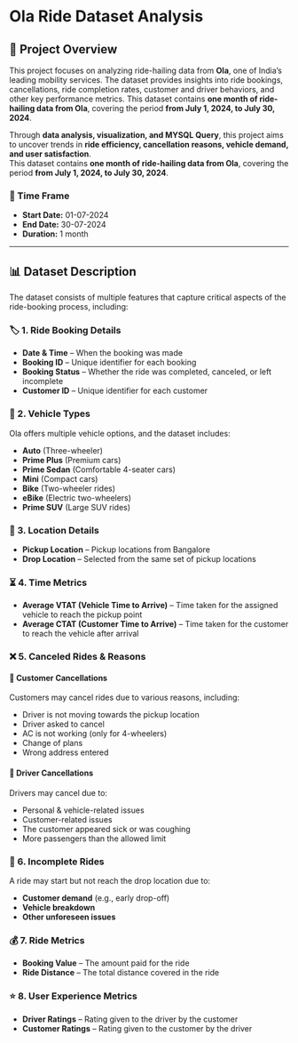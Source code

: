 # Ola Ride Dataset Analysis

## 📌 Project Overview  
This project focuses on analyzing ride-hailing data from **Ola**, one of India’s leading mobility services. The dataset provides insights into ride bookings, cancellations, ride completion rates, customer and driver behaviors, and other key performance metrics. This dataset contains **one month of ride-hailing data from Ola**, covering the period **from July 1, 2024, to July 30, 2024**. 

Through **data analysis, visualization, and MYSQL Query**, this project aims to uncover trends in **ride efficiency, cancellation reasons, vehicle demand, and user satisfaction**.  
This dataset contains **one month of ride-hailing data from Ola**, covering the period **from July 1, 2024, to July 30, 2024**. 

### **📅 Time Frame**  
- **Start Date:** 01-07-2024  
- **End Date:** 30-07-2024  
- **Duration:** 1 month  
---

## 📊 Dataset Description  

The dataset consists of multiple features that capture critical aspects of the ride-booking process, including:  

### 🏷 1. Ride Booking Details  
- **Date & Time** – When the booking was made  
- **Booking ID** – Unique identifier for each booking  
- **Booking Status** – Whether the ride was completed, canceled, or left incomplete  
- **Customer ID** – Unique identifier for each customer  

### 🚗 2. Vehicle Types  
Ola offers multiple vehicle options, and the dataset includes:  
- **Auto** (Three-wheeler)  
- **Prime Plus** (Premium cars)  
- **Prime Sedan** (Comfortable 4-seater cars)  
- **Mini** (Compact cars)  
- **Bike** (Two-wheeler rides)  
- **eBike** (Electric two-wheelers)  
- **Prime SUV** (Large SUV rides)  

### 📍 3. Location Details  
- **Pickup Location** – Pickup locations from Bangalore  
- **Drop Location** – Selected from the same set of pickup locations  

### ⏳ 4. Time Metrics  
- **Average VTAT (Vehicle Time to Arrive)** – Time taken for the assigned vehicle to reach the pickup point  
- **Average CTAT (Customer Time to Arrive)** – Time taken for the customer to reach the vehicle after arrival  

### ❌ 5. Canceled Rides & Reasons  

#### 🔴 Customer Cancellations  
Customers may cancel rides due to various reasons, including:  
- Driver is not moving towards the pickup location  
- Driver asked to cancel  
- AC is not working (only for 4-wheelers)  
- Change of plans  
- Wrong address entered  

#### 🔵 Driver Cancellations  
Drivers may cancel due to:  
- Personal & vehicle-related issues  
- Customer-related issues  
- The customer appeared sick or was coughing  
- More passengers than the allowed limit  

### 🚫 6. Incomplete Rides  
A ride may start but not reach the drop location due to:  
- **Customer demand** (e.g., early drop-off)  
- **Vehicle breakdown**  
- **Other unforeseen issues**  

### 💰 7. Ride Metrics  
- **Booking Value** – The amount paid for the ride  
- **Ride Distance** – The total distance covered in the ride  

### ⭐ 8. User Experience Metrics  
- **Driver Ratings** – Rating given to the driver by the customer  
- **Customer Ratings** – Rating given to the customer by the driver  



